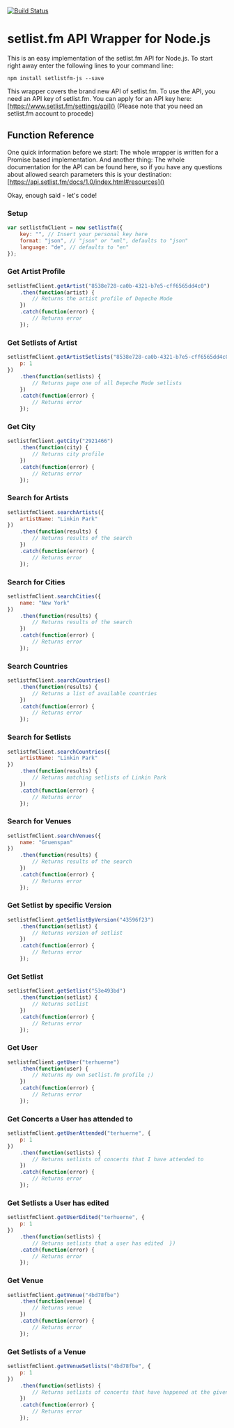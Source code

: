 [![Build Status](https://travis-ci.org/terhuerne/setlistfm-js.svg?branch=master)](https://travis-ci.org/terhuerne/setlistfm-js)

# setlist.fm API Wrapper for Node.js

This is an easy implementation of the setlist.fm API for Node.js. To start right away enter the following lines to your command line:

```
npm install setlistfm-js --save
```

This wrapper covers the brand new API of setlist.fm. To use the API, you need an API key of setlist.fm. You can apply for an API key here: [https://www.setlist.fm/settings/api]() (Please note that you need an setlist.fm account to procede)

## Function Reference
One quick information before we start: The whole wrapper is written for a Promise based implementation. And another thing: The whole documentation for the API can be found here, so if you have any questions about allowed search parameters this is your destination:
[https://api.setlist.fm/docs/1.0/index.html#resources]()

Okay, enough said - let's code!

### Setup
```javascript
var setlistfmClient = new setlistfm({
	key: "", // Insert your personal key here
	format: "json", // "json" or "xml", defaults to "json"
	language: "de", // defaults to "en"
});
```

### Get Artist Profile
```javascript
setlistfmClient.getArtist("8538e728-ca0b-4321-b7e5-cff6565dd4c0")
	.then(function(artist) {
		// Returns the artist profile of Depeche Mode
	})
	.catch(function(error) {
		// Returns error
	});
```

### Get Setlists of Artist
```javascript
setlistfmClient.getArtistSetlists("8538e728-ca0b-4321-b7e5-cff6565dd4c0", {
	p: 1
})
	.then(function(setlists) {
		// Returns page one of all Depeche Mode setlists
	})
	.catch(function(error) {
		// Returns error
	});
```

### Get City
```javascript
setlistfmClient.getCity("2921466")
	.then(function(city) {
		// Returns city profile
	})
	.catch(function(error) {
		// Returns error
	});
```

### Search for Artists
```javascript
setlistfmClient.searchArtists({
	artistName: "Linkin Park"
})
	.then(function(results) {
		// Returns results of the search
	})
	.catch(function(error) {
		// Returns error
	});
```

### Search for Cities
```javascript
setlistfmClient.searchCities({
	name: "New York"
})
	.then(function(results) {
		// Returns results of the search
	})
	.catch(function(error) {
		// Returns error
	});
```

### Search Countries
```javascript
setlistfmClient.searchCountries()
	.then(function(results) {
		// Returns a list of available countries
	})
	.catch(function(error) {
		// Returns error
	});
```

### Search for Setlists
```javascript
setlistfmClient.searchCountries({
	artistName: "Linkin Park"
})
	.then(function(results) {
		// Returns matching setlists of Linkin Park
	})
	.catch(function(error) {
		// Returns error
	});
```

### Search for Venues
```javascript
setlistfmClient.searchVenues({
	name: "Gruenspan"
})
	.then(function(results) {
		// Returns results of the search
	})
	.catch(function(error) {
		// Returns error
	});
```

### Get Setlist by specific Version
```javascript
setlistfmClient.getSetlistByVersion("43596f23")
	.then(function(setlist) {
		// Returns version of setlist
	})
	.catch(function(error) {
		// Returns error
	});
```

### Get Setlist
```javascript
setlistfmClient.getSetlist("53e493bd")
	.then(function(setlist) {
		// Returns setlist
	})
	.catch(function(error) {
		// Returns error
	});
```

### Get User
```javascript
setlistfmClient.getUser("terhuerne")
	.then(function(user) {
		// Returns my own setlist.fm profile ;)
	})
	.catch(function(error) {
		// Returns error
	});
```

### Get Concerts a User has attended to
```javascript
setlistfmClient.getUserAttended("terhuerne", {
	p: 1
})
	.then(function(setlists) {
		// Returns setlists of concerts that I have attended to
	})
	.catch(function(error) {
		// Returns error
	});
```

### Get Setlists a User has edited
```javascript
setlistfmClient.getUserEdited("terhuerne", {
	p: 1
})
	.then(function(setlists) {
		// Returns setlists that a user has edited	})
	.catch(function(error) {
		// Returns error
	});
```

### Get Venue
```javascript
setlistfmClient.getVenue("4bd78fbe")
	.then(function(venue) {
		// Returns venue
	})
	.catch(function(error) {
		// Returns error
	});
```

### Get Setlists of a Venue
```javascript
setlistfmClient.getVenueSetlists("4bd78fbe", {
	p: 1
})
	.then(function(setlists) {
		// Returns setlists of concerts that have happened at the given venue
	})
	.catch(function(error) {
		// Returns error
	});
```
